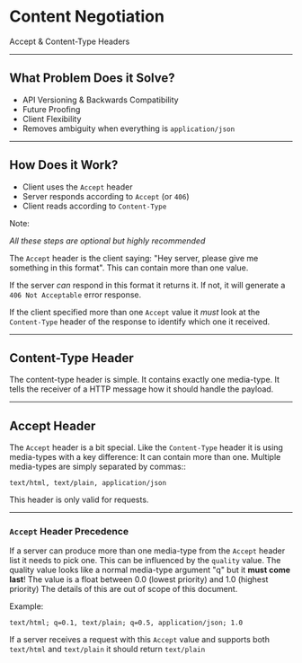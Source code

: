 # Content Negotiation

Accept & Content-Type Headers

---

## What Problem Does it Solve?

* API Versioning & Backwards Compatibility
* Future Proofing
* Client Flexibility
* Removes ambiguity when everything is `application/json`

---

## How Does it Work?

* Client uses the `Accept` header
* Server responds according to `Accept` (or `406`)
* Client reads according to `Content-Type`

Note:

*All these steps are optional but highly recommended*

The `Accept` header is the client saying: "Hey server, please give me
something in this format". This can contain more than one value.

If the server *can* respond in this format it returns it. If not, it will
generate a `406 Not Acceptable` error response.

If the client specified more than one `Accept` value it *must* look at the
`Content-Type` header of the response to identify which one it received.

---

## Content-Type Header

The content-type header is simple. It contains exactly one media-type. It tells
the receiver of a HTTP message how it should handle the payload.

---

## Accept Header

The `Accept` header is a bit special. Like the `Content-Type` header it is
using media-types with a key difference: It can contain more than one. Multiple
media-types are simply separated by commas::

    text/html, text/plain, application/json

This header is only valid for requests.

---

### `Accept` Header Precedence

If a server can produce more than one media-type from the `Accept` header list
it needs to pick one. This can be influenced by the `quality` value. The
quality value looks like a normal media-type argument "q" but it **must come
last**! The value is a float between 0.0 (lowest priority) and 1.0 (highest
priority) The details of this are out of scope of this document.

Example:

    text/html; q=0.1, text/plain; q=0.5, application/json; 1.0

If a server receives a request with this `Accept` value and supports both
`text/html` and `text/plain` it should return `text/plain`
